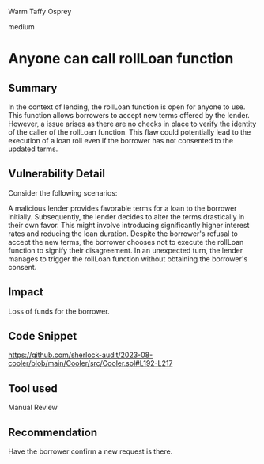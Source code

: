 Warm Taffy Osprey

medium

# Anyone can call rollLoan function

## Summary
In the context of lending, the rollLoan function is open for anyone to use. This function allows borrowers to accept new terms offered by the lender. However, a issue arises as there are no checks in place to verify the identity of the caller of the rollLoan function. This flaw could potentially lead to the execution of a loan roll even if the borrower has not consented to the updated terms.

## Vulnerability Detail
Consider the following scenarios:

A malicious lender provides favorable terms for a loan to the borrower initially.
Subsequently, the lender decides to alter the terms drastically in their own favor. This might involve introducing significantly higher interest rates and reducing the loan duration.
Despite the borrower's refusal to accept the new terms, the borrower chooses not to execute the rollLoan function to signify their disagreement.
In an unexpected turn, the lender manages to trigger the rollLoan function without obtaining the borrower's consent.

## Impact
Loss of funds for the borrower.

## Code Snippet

https://github.com/sherlock-audit/2023-08-cooler/blob/main/Cooler/src/Cooler.sol#L192-L217

## Tool used

Manual Review

## Recommendation
Have the borrower confirm a new request is there.
